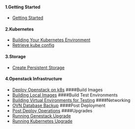 #### 1.Getting Started
  * [Getting Started](getting-started.md)
#### 2.Kubernetes
  * [Building Your Kubernetes Environment](build-k8s.md)
  * [Retrieve kube config](kube-config.md)
#### 3.Storage
  * [Create Persistent Storage](create-persistent-storage.md)
#### 4.Openstack Infrastructure
  * [Deploy Openstack on k8s](deploy-openstack.md)
####Build Images
  * [Building Local Images](build-local-images.md)
####Build Test Environments
  * [Building Virtual Environments for Testing](build-test-envs.md)
####Networking
  * [OVN Database Backup](ovn-db-backup.md)
####Post Deployment
  * [Post Deploy Operations](post-deploy-ops.md)
####Upgrades
  * [Running Genestack Upgrade](genestack-upgrade.md)
  * [Running Kubernetes Upgrade](k8s-upgrade.md)
